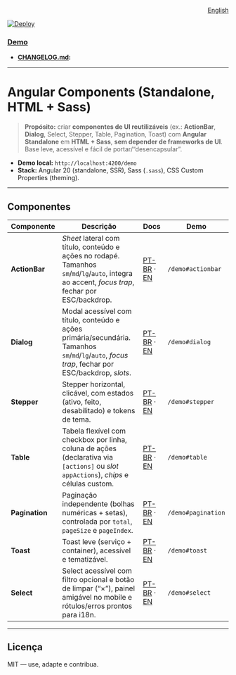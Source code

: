 <p align="right"><a href="./README.md">English</a></p>

[![Deploy](https://github.com/AysllaGomes/angular-components/actions/workflows/deploy.yml/badge.svg)](.github/workflows/deploy.yml)
### **[Demo](https://aysllagomes.github.io/angular-components.github.io/demo)**

- **[CHANGELOG.md](./CHANGELOG.pt-BR.md):**
---

# Angular Components (Standalone, HTML + Sass)

> **Propósito:** criar **componentes de UI reutilizáveis** (ex.: **ActionBar**, **Dialog**, Select, Stepper, Table, Pagination, Toast) com **Angular Standalone** em **HTML + Sass**, **sem depender de frameworks de UI**. Base leve, acessível e fácil de portar/“desencapsular”.

- **Demo local:** `http://localhost:4200/demo`
- **Stack:** Angular 20 (standalone, SSR), Sass (`.sass`), CSS Custom Properties (theming).

---

## Componentes

| Componente     | Descrição                                                                                                                                          | Docs                                                                                                                      | Demo               |
|----------------|----------------------------------------------------------------------------------------------------------------------------------------------------|---------------------------------------------------------------------------------------------------------------------------|--------------------|
| **ActionBar**  | *Sheet* lateral com título, conteúdo e ações no rodapé. Tamanhos `sm`/`md`/`lg`/`auto`, integra ao accent, *focus trap*, fechar por ESC/backdrop.  | [PT-BR](src/app/shared/components/actionbar/actionbar.md) · [EN](src/app/shared/components/actionbar/actionbar.en.md)     | `/demo#actionbar`  |
| **Dialog**     | Modal acessível com título, conteúdo e ações primária/secundária. Tamanhos `sm`/`md`/`lg`/`auto`, *focus trap*, fechar por ESC/backdrop, *slots*.  | [PT-BR](src/app/shared/components/dialog/dialog.md) · [EN](src/app/shared/components/dialog/dialog.en.md)                 | `/demo#dialog`     |
| **Stepper**    | Stepper horizontal, clicável, com estados (ativo, feito, desabilitado) e tokens de tema.                                                           | [PT-BR](src/app/shared/components/stepper/stepper.md) · [EN](src/app/shared/components/stepper/stepper.en.md)             | `/demo#stepper`    |
| **Table**      | Tabela flexível com checkbox por linha, coluna de ações (declarativa via `[actions]` ou *slot* `appActions`), *chips* e células custom.            | [PT-BR](src/app/shared/components/table/table.md) · [EN](src/app/shared/components/table/table.en.md)                     | `/demo#table`      |
| **Pagination** | Paginação independente (bolhas numéricas + setas), controlada por `total`, `pageSize` e `pageIndex`.                                               | [PT-BR](src/app/shared/components/pagination/pagination.md) · [EN](src/app/shared/components/pagination/pagination.en.md) | `/demo#pagination` |
| **Toast**      | Toast leve (serviço + container), acessível e tematizável.                                                                                         | [PT-BR](src/app/shared/components/toast/toast.md) · [EN](src/app/shared/components/toast/toast.en.md)                     | `/demo#toast`      |
| **Select**     | Select acessível com filtro opcional e botão de limpar (“×”), painel amigável no mobile e rótulos/erros prontos para i18n.                         | [PT-BR](src/app/shared/components/select/select.md) · [EN](src/app/shared/components/select/select.en.md)                 | `/demo#select`     |

---

## Licença

MIT — use, adapte e contribua.
